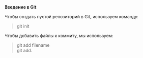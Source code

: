 **Введение в Git**

Чтобы создать пустой репозиторий в Git, используем команду:
>git init

Чтобы добавить файлы к коммиту, мы используем:
> git add filename  
> git add.